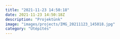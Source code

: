 ```yaml
---
title: "2021-11-23 14:50:18"
date: 2021-11-23 14:50:18Z
description: "Projektünk"
image: "images/projects/IMG_20211123_145018.jpg"
category: "Útépítés"
---
```

